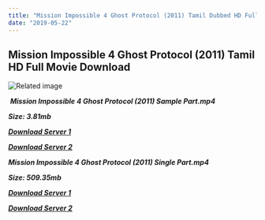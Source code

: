 ```yaml
---
title: "Mission Impossible 4 Ghost Protocol (2011) Tamil Dubbed HD Full Movie Download"
date: "2019-05-22"
---
```


## Mission Impossible 4 Ghost Protocol (2011) Tamil HD Full Movie Download

![Related image](https://reliancehvg.co.in/store/images/P/Mission-Impossible-Ghost-Protocol---DVD-Slipcase1.jpg) 

 _**Mission Impossible 4 Ghost Protocol (2011) Sample Part.mp4**_

_**Size: 3.81mb**_

[_**Download Server 1**_](http://du.wetransfer.vip/files/Tamil{c159298fb141cbadc7232f68964181f47c3dba5abf1fc31c2462b14f0846cd70}20Dubbed{c159298fb141cbadc7232f68964181f47c3dba5abf1fc31c2462b14f0846cd70}20Movies/Tamil{c159298fb141cbadc7232f68964181f47c3dba5abf1fc31c2462b14f0846cd70}20Dubbed{c159298fb141cbadc7232f68964181f47c3dba5abf1fc31c2462b14f0846cd70}20Collections/Mission{c159298fb141cbadc7232f68964181f47c3dba5abf1fc31c2462b14f0846cd70}20Impossible{c159298fb141cbadc7232f68964181f47c3dba5abf1fc31c2462b14f0846cd70}20Quadrilogy{c159298fb141cbadc7232f68964181f47c3dba5abf1fc31c2462b14f0846cd70}20Collections/Mission{c159298fb141cbadc7232f68964181f47c3dba5abf1fc31c2462b14f0846cd70}20Impossible{c159298fb141cbadc7232f68964181f47c3dba5abf1fc31c2462b14f0846cd70}204{c159298fb141cbadc7232f68964181f47c3dba5abf1fc31c2462b14f0846cd70}20Ghost{c159298fb141cbadc7232f68964181f47c3dba5abf1fc31c2462b14f0846cd70}20Protocol{c159298fb141cbadc7232f68964181f47c3dba5abf1fc31c2462b14f0846cd70}20(2011)/Mission{c159298fb141cbadc7232f68964181f47c3dba5abf1fc31c2462b14f0846cd70}20Impossible{c159298fb141cbadc7232f68964181f47c3dba5abf1fc31c2462b14f0846cd70}204{c159298fb141cbadc7232f68964181f47c3dba5abf1fc31c2462b14f0846cd70}20Ghost{c159298fb141cbadc7232f68964181f47c3dba5abf1fc31c2462b14f0846cd70}20Protocol{c159298fb141cbadc7232f68964181f47c3dba5abf1fc31c2462b14f0846cd70}20(2011){c159298fb141cbadc7232f68964181f47c3dba5abf1fc31c2462b14f0846cd70}20Sample{c159298fb141cbadc7232f68964181f47c3dba5abf1fc31c2462b14f0846cd70}20HD.mp4)

[_**Download Server 2**_](http://du.wetransfer.vip/files/Tamil{c159298fb141cbadc7232f68964181f47c3dba5abf1fc31c2462b14f0846cd70}20Dubbed{c159298fb141cbadc7232f68964181f47c3dba5abf1fc31c2462b14f0846cd70}20Movies/Tamil{c159298fb141cbadc7232f68964181f47c3dba5abf1fc31c2462b14f0846cd70}20Dubbed{c159298fb141cbadc7232f68964181f47c3dba5abf1fc31c2462b14f0846cd70}20Collections/Mission{c159298fb141cbadc7232f68964181f47c3dba5abf1fc31c2462b14f0846cd70}20Impossible{c159298fb141cbadc7232f68964181f47c3dba5abf1fc31c2462b14f0846cd70}20Quadrilogy{c159298fb141cbadc7232f68964181f47c3dba5abf1fc31c2462b14f0846cd70}20Collections/Mission{c159298fb141cbadc7232f68964181f47c3dba5abf1fc31c2462b14f0846cd70}20Impossible{c159298fb141cbadc7232f68964181f47c3dba5abf1fc31c2462b14f0846cd70}204{c159298fb141cbadc7232f68964181f47c3dba5abf1fc31c2462b14f0846cd70}20Ghost{c159298fb141cbadc7232f68964181f47c3dba5abf1fc31c2462b14f0846cd70}20Protocol{c159298fb141cbadc7232f68964181f47c3dba5abf1fc31c2462b14f0846cd70}20(2011)/Mission{c159298fb141cbadc7232f68964181f47c3dba5abf1fc31c2462b14f0846cd70}20Impossible{c159298fb141cbadc7232f68964181f47c3dba5abf1fc31c2462b14f0846cd70}204{c159298fb141cbadc7232f68964181f47c3dba5abf1fc31c2462b14f0846cd70}20Ghost{c159298fb141cbadc7232f68964181f47c3dba5abf1fc31c2462b14f0846cd70}20Protocol{c159298fb141cbadc7232f68964181f47c3dba5abf1fc31c2462b14f0846cd70}20(2011){c159298fb141cbadc7232f68964181f47c3dba5abf1fc31c2462b14f0846cd70}20Sample{c159298fb141cbadc7232f68964181f47c3dba5abf1fc31c2462b14f0846cd70}20HD.mp4)

_**Mission Impossible 4 Ghost Protocol (2011) Single Part.mp4**_

_**Size: 509.35mb**_

[_**Download Server 1**_](http://du.wetransfer.vip/files/Tamil{c159298fb141cbadc7232f68964181f47c3dba5abf1fc31c2462b14f0846cd70}20Dubbed{c159298fb141cbadc7232f68964181f47c3dba5abf1fc31c2462b14f0846cd70}20Movies/Tamil{c159298fb141cbadc7232f68964181f47c3dba5abf1fc31c2462b14f0846cd70}20Dubbed{c159298fb141cbadc7232f68964181f47c3dba5abf1fc31c2462b14f0846cd70}20Collections/Mission{c159298fb141cbadc7232f68964181f47c3dba5abf1fc31c2462b14f0846cd70}20Impossible{c159298fb141cbadc7232f68964181f47c3dba5abf1fc31c2462b14f0846cd70}20Quadrilogy{c159298fb141cbadc7232f68964181f47c3dba5abf1fc31c2462b14f0846cd70}20Collections/Mission{c159298fb141cbadc7232f68964181f47c3dba5abf1fc31c2462b14f0846cd70}20Impossible{c159298fb141cbadc7232f68964181f47c3dba5abf1fc31c2462b14f0846cd70}204{c159298fb141cbadc7232f68964181f47c3dba5abf1fc31c2462b14f0846cd70}20Ghost{c159298fb141cbadc7232f68964181f47c3dba5abf1fc31c2462b14f0846cd70}20Protocol{c159298fb141cbadc7232f68964181f47c3dba5abf1fc31c2462b14f0846cd70}20(2011)/Mission{c159298fb141cbadc7232f68964181f47c3dba5abf1fc31c2462b14f0846cd70}20Impossible{c159298fb141cbadc7232f68964181f47c3dba5abf1fc31c2462b14f0846cd70}204{c159298fb141cbadc7232f68964181f47c3dba5abf1fc31c2462b14f0846cd70}20Ghost{c159298fb141cbadc7232f68964181f47c3dba5abf1fc31c2462b14f0846cd70}20Protocol{c159298fb141cbadc7232f68964181f47c3dba5abf1fc31c2462b14f0846cd70}20(2011){c159298fb141cbadc7232f68964181f47c3dba5abf1fc31c2462b14f0846cd70}20Single{c159298fb141cbadc7232f68964181f47c3dba5abf1fc31c2462b14f0846cd70}20Part{c159298fb141cbadc7232f68964181f47c3dba5abf1fc31c2462b14f0846cd70}20HD.mp4)

_**[Download Server 2](http://du.wetransfer.vip/files/Tamil{c159298fb141cbadc7232f68964181f47c3dba5abf1fc31c2462b14f0846cd70}20Dubbed{c159298fb141cbadc7232f68964181f47c3dba5abf1fc31c2462b14f0846cd70}20Movies/Tamil{c159298fb141cbadc7232f68964181f47c3dba5abf1fc31c2462b14f0846cd70}20Dubbed{c159298fb141cbadc7232f68964181f47c3dba5abf1fc31c2462b14f0846cd70}20Collections/Mission{c159298fb141cbadc7232f68964181f47c3dba5abf1fc31c2462b14f0846cd70}20Impossible{c159298fb141cbadc7232f68964181f47c3dba5abf1fc31c2462b14f0846cd70}20Quadrilogy{c159298fb141cbadc7232f68964181f47c3dba5abf1fc31c2462b14f0846cd70}20Collections/Mission{c159298fb141cbadc7232f68964181f47c3dba5abf1fc31c2462b14f0846cd70}20Impossible{c159298fb141cbadc7232f68964181f47c3dba5abf1fc31c2462b14f0846cd70}204{c159298fb141cbadc7232f68964181f47c3dba5abf1fc31c2462b14f0846cd70}20Ghost{c159298fb141cbadc7232f68964181f47c3dba5abf1fc31c2462b14f0846cd70}20Protocol{c159298fb141cbadc7232f68964181f47c3dba5abf1fc31c2462b14f0846cd70}20(2011)/Mission{c159298fb141cbadc7232f68964181f47c3dba5abf1fc31c2462b14f0846cd70}20Impossible{c159298fb141cbadc7232f68964181f47c3dba5abf1fc31c2462b14f0846cd70}204{c159298fb141cbadc7232f68964181f47c3dba5abf1fc31c2462b14f0846cd70}20Ghost{c159298fb141cbadc7232f68964181f47c3dba5abf1fc31c2462b14f0846cd70}20Protocol{c159298fb141cbadc7232f68964181f47c3dba5abf1fc31c2462b14f0846cd70}20(2011){c159298fb141cbadc7232f68964181f47c3dba5abf1fc31c2462b14f0846cd70}20Single{c159298fb141cbadc7232f68964181f47c3dba5abf1fc31c2462b14f0846cd70}20Part{c159298fb141cbadc7232f68964181f47c3dba5abf1fc31c2462b14f0846cd70}20HD.mp4)**_
